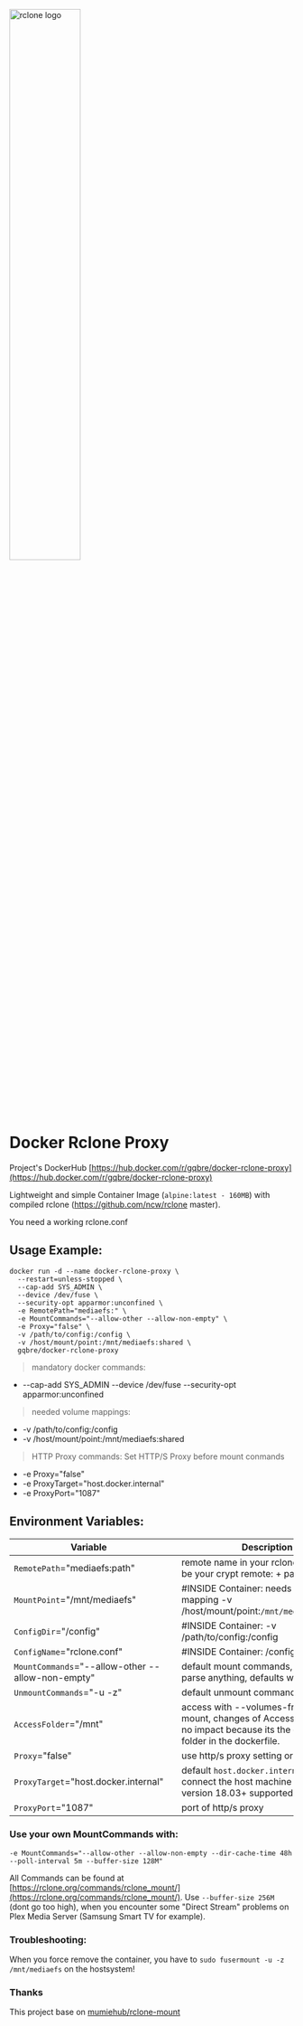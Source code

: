 [rcloneurl]: https://rclone.org

[<img src="https://rclone.org/img/logo_on_light__horizontal_color.svg" width="50%" alt="rclone logo">](https://rclone.org/)

# Docker Rclone Proxy

Project's DockerHub [https://hub.docker.com/r/gqbre/docker-rclone-proxy](https://hub.docker.com/r/gqbre/docker-rclone-proxy)

Lightweight and simple Container Image (`alpine:latest - 160MB`) with compiled rclone (https://github.com/ncw/rclone master).

You need a working rclone.conf

## Usage Example:

```
docker run -d --name docker-rclone-proxy \
  --restart=unless-stopped \
  --cap-add SYS_ADMIN \
  --device /dev/fuse \
  --security-opt apparmor:unconfined \
  -e RemotePath="mediaefs:" \
  -e MountCommands="--allow-other --allow-non-empty" \
  -e Proxy="false" \
  -v /path/to/config:/config \
  -v /host/mount/point:/mnt/mediaefs:shared \
  gqbre/docker-rclone-proxy
```

> mandatory docker commands:

- --cap-add SYS_ADMIN --device /dev/fuse --security-opt apparmor:unconfined


> needed volume mappings:

- -v /path/to/config:/config
- -v /host/mount/point:/mnt/mediaefs:shared


> HTTP Proxy commands:
> Set HTTP/S Proxy before mount conmands

- -e Proxy="false"
- -e ProxyTarget="host.docker.internal"
- -e ProxyPort="1087"


## Environment Variables:

| Variable |  | Description |
|---|--------|----|
|`RemotePath`="mediaefs:path" | |remote name in your rclone config, can be your crypt remote: + path/foo/bar|
|`MountPoint`="/mnt/mediaefs"| |#INSIDE Container: needs to match mapping -v /host/mount/point:`/mnt/mediaefs:shared`|
|`ConfigDir`="/config"| |#INSIDE Container: -v /path/to/config:/config|
|`ConfigName`="rclone.conf"| |#INSIDE Container: /config/rclone.conf|
|`MountCommands`="--allow-other --allow-non-empty"| |default mount commands, (if you not parse anything, defaults will be used)|
|`UnmountCommands`="-u -z"| |default unmount commands|
|`AccessFolder`="/mnt" ||access with --volumes-from rclone-mount, changes of AccessFolder have no impact because its the exposed folder in the dockerfile.|
|`Proxy`="false"| |use http/s proxy setting or not|
|`ProxyTarget`="host.docker.internal"| |default `host.docker.internal` to connect the host machine (docker version 18.03+ supported)|
|`ProxyPort`="1087"| |port of http/s proxy|


### Use your own MountCommands with:
```vim
-e MountCommands="--allow-other --allow-non-empty --dir-cache-time 48h --poll-interval 5m --buffer-size 128M"
```

All Commands can be found at [https://rclone.org/commands/rclone_mount/](https://rclone.org/commands/rclone_mount/). Use `--buffer-size 256M` (dont go too high), when you encounter some "Direct Stream" problems on Plex Media Server (Samsung Smart TV for example).

### Troubleshooting:
When you force remove the container, you have to `sudo fusermount -u -z /mnt/mediaefs` on the hostsystem!

### Thanks

This project base on [mumiehub/rclone-mount](https://hub.docker.com/r/mumiehub/rclone-mount)
